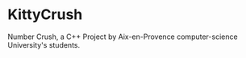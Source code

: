 # KittyCrush
Number Crush, a C++ Project by Aix-en-Provence computer-science University's students.
